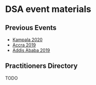 # DSA event materials



## Previous Events
- [Kampala 2020](kampala2020/README.md)
- [Accra 2019](accra2019/README.md)
- [Addis Ababa 2019](addis2019/README.md)

## Practitioners Directory
TODO